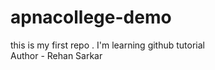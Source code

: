 # apnacollege-demo
this is my first repo . I'm learning github tutorial
</br>
Author - Rehan Sarkar
